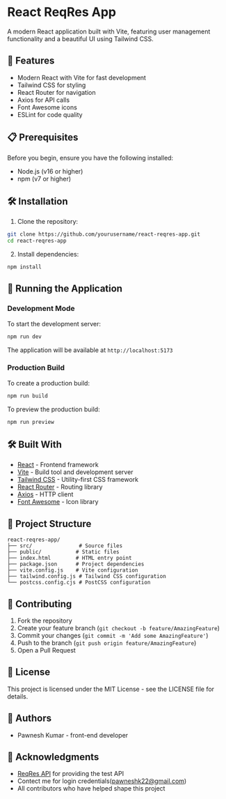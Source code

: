 # React ReqRes App

A modern React application built with Vite, featuring user management functionality and a beautiful UI using Tailwind CSS.

## 🚀 Features

- Modern React with Vite for fast development
- Tailwind CSS for styling
- React Router for navigation
- Axios for API calls
- Font Awesome icons
- ESLint for code quality

## 📋 Prerequisites

Before you begin, ensure you have the following installed:
- Node.js (v16 or higher)
- npm (v7 or higher)

## 🛠️ Installation

1. Clone the repository:
```bash
git clone https://github.com/yourusername/react-reqres-app.git
cd react-reqres-app
```

2. Install dependencies:
```bash
npm install
```

## 🚀 Running the Application

### Development Mode

To start the development server:

```bash
npm run dev
```

The application will be available at `http://localhost:5173`

### Production Build

To create a production build:

```bash
npm run build
```

To preview the production build:

```bash
npm run preview
```

## 🛠️ Built With

- [React](https://reactjs.org/) - Frontend framework
- [Vite](https://vitejs.dev/) - Build tool and development server
- [Tailwind CSS](https://tailwindcss.com/) - Utility-first CSS framework
- [React Router](https://reactrouter.com/) - Routing library
- [Axios](https://axios-http.com/) - HTTP client
- [Font Awesome](https://fontawesome.com/) - Icon library

## 📁 Project Structure

```
react-reqres-app/
├── src/               # Source files
├── public/           # Static files
├── index.html        # HTML entry point
├── package.json      # Project dependencies
├── vite.config.js    # Vite configuration
├── tailwind.config.js # Tailwind CSS configuration
└── postcss.config.cjs # PostCSS configuration
```

## 🤝 Contributing

1. Fork the repository
2. Create your feature branch (`git checkout -b feature/AmazingFeature`)
3. Commit your changes (`git commit -m 'Add some AmazingFeature'`)
4. Push to the branch (`git push origin feature/AmazingFeature`)
5. Open a Pull Request

## 📝 License

This project is licensed under the MIT License - see the LICENSE file for details.

## 👥 Authors

- Pawnesh Kumar - front-end developer

## 🙏 Acknowledgments

- [ReqRes API](https://reqres.in/) for providing the test API
- Contect me for login credentials(pawneshk22@gmail.com)
- All contributors who have helped shape this project
